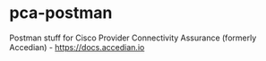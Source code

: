 # pca-postman
Postman stuff for Cisco Provider Connectivity Assurance (formerly Accedian) - <https://docs.accedian.io>

